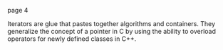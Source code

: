 page 4 

Iterators are glue that pastes together algorithms and containers. They generalize the concept of a pointer in C by using the ability to overload operators for newly defined classes in C++.